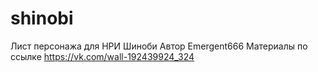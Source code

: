 # shinobi
Лист персонажа для НРИ Шиноби
Автор Emergent666
Материалы по ссылке https://vk.com/wall-192439924_324
